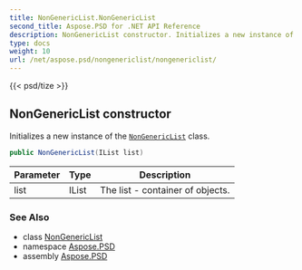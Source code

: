 ```yaml
---
title: NonGenericList.NonGenericList
second_title: Aspose.PSD for .NET API Reference
description: NonGenericList constructor. Initializes a new instance of the NonGenericList class
type: docs
weight: 10
url: /net/aspose.psd/nongenericlist/nongenericlist/
---
```

{{< psd/tize >}}
## NonGenericList constructor

Initializes a new instance of the [`NonGenericList`](../) class.

```csharp
public NonGenericList(IList list)
```

| Parameter | Type | Description |
| --- | --- | --- |
| list | IList | The list - container of objects. |

### See Also

* class [NonGenericList](../)
* namespace [Aspose.PSD](../../nongenericlist/)
* assembly [Aspose.PSD](../../../)


